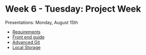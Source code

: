 # Week 6 - Tuesday: Project Week

Presentations: Monday, August 15th

- [Requirements](../../../projects/1.front-end/README.md)
- [Front end guide](https://dc-houston.herokuapp.com/p2/GroupProjects/frontEnd.html#1)
- [Advanced Git](http://dc-houston.herokuapp.com/p2/Git/AdvancedGit.html#1)
- [Local Storage](https://dc-houston.herokuapp.com/p2/Javascript/LocalStorage.html#1)



